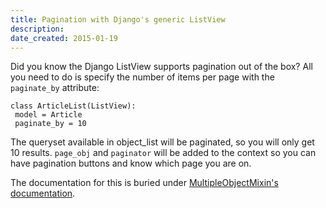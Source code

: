 ```yaml
---
title: Pagination with Django's generic ListView
description: 
date_created: 2015-01-19
---
```


Did you know the Django ListView supports pagination out of the box? All you need to do is specify the number of items per page with the `paginate_by` attribute:

```
class ArticleList(ListView):
 model = Article
 paginate_by = 10

```

The queryset available in object_list will be paginated, so you will only get 10 results. `page_obj` and `paginator` will be added to the context so you can have pagination buttons and know which page you are on.

The documentation for this is buried under [MultipleObjectMixin's documentation](https://docs.djangoproject.com/en/1.7/ref/class-based-views/mixins-multiple-object/#django.views.generic.list.MultipleObjectMixin).

